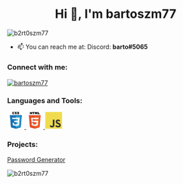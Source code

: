 <h1 align="center">Hi 👋, I'm bartoszm77</h1>
<p align="left"> <img src="https://komarev.com/ghpvc/?username=b2rt0szm77&label=Profile%20views&color=0e75b6&style=flat" alt="b2rt0szm77" /> </p>

- 📫 You can reach me at: 
Discord: **barto#5065**

<h3 align="left">Connect with me:</h3>
<p align="left">
<a href="https://www.youtube.com/channel/UCcLk5KTTyX6157QUuBd5DeQ" target="blank"><img align="center" src="https://raw.githubusercontent.com/rahuldkjain/github-profile-readme-generator/master/src/images/icons/Social/youtube.svg" alt="bartoszm77" height="30" width="40" /></a>
</p>

<h3 align="left">Languages and Tools:</h3>
<p align="left"> <a href="https://www.w3schools.com/css/" target="_blank" rel="noreferrer"> <img src="https://raw.githubusercontent.com/devicons/devicon/master/icons/css3/css3-original-wordmark.svg" alt="css3" width="40" height="40"/> </a> <a href="https://www.w3.org/html/" target="_blank" rel="noreferrer"> <img src="https://raw.githubusercontent.com/devicons/devicon/master/icons/html5/html5-original-wordmark.svg" alt="html5" width="40" height="40"/> </a> <a href="https://developer.mozilla.org/en-US/docs/Web/JavaScript" target="_blank" rel="noreferrer"> <img src="https://raw.githubusercontent.com/devicons/devicon/master/icons/javascript/javascript-original.svg" alt="javascript" width="40" height="40"/> </a> </p>


<h3 align="left">Projects:</h3>
<a href="https://passgen.cf" target="blank">Password Generator</a>


<p><img align="center" src="https://github-readme-streak-stats.herokuapp.com/?user=b2rt0szm77&" alt="b2rt0szm77" /></p>


